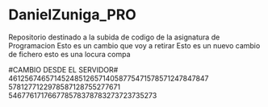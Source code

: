 # DanielZuniga_PRO
Repositorio destinado a la subida de codigo de la asignatura de Programacion
Esto es un cambio que voy a retirar 
Esto es un nuevo cambio de fichero
esto es una locura compa 

#CAMBIO DESDE EL SERVIDOR#
4612567465714524851265714058775471578571247847847
5781277122978587128755277671
546776171766778578378783273723735273



